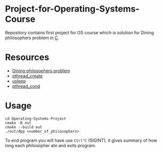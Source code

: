 # Project-for-Operating-Systems-Course
Repository contains first project for OS course which is solution for Dining philosophers problem in [C](https://programmerhumor.io/programming-memes/c-programming/).
# Resources
- [Dining philosophers problem](https://en.wikipedia.org/wiki/Dining_philosophers_problem)
- [pthread_create](https://pubs.opengroup.org/onlinepubs/7908799/xsh/pthread_create.html)
- [usleep](https://www.man7.org/linux/man-pages/man3/usleep.3.html)
- [pthread_cond](https://docs.oracle.com/cd/E19455-01/806-5257/6je9h032r/index.html)

# Usage

```
cd Operating-Systems-Project
cmake -B out
cmake --build out
./out/dpp <number_of_philosophers>
```

To end program you will have use ```Ctrl^C```  (SIGINT), it gives summary of how long each philosopher ate and exits program.


